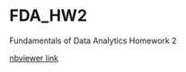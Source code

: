 # FDA_HW2
Fundamentals of Data Analytics Homework 2

[nbviewer link](https://nbviewer.jupyter.org/github/Jadezzz/FDA_HW2/blob/master/FDA%20HW2.ipynb)
